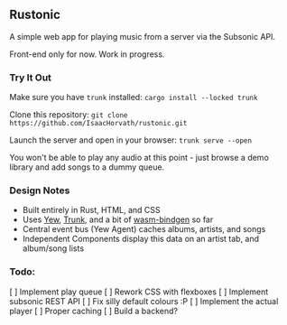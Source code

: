 ## Rustonic

A simple web app for playing music from a server via the Subsonic API.

Front-end only for now. Work in progress.

### Try It Out

Make sure you have `trunk` installed:
`cargo install --locked trunk`

Clone this repository:
`git clone https://github.com/IsaacHorvath/rustonic.git`

Launch the server and open in your browser:
`trunk serve --open`

You won't be able to play any audio at this point - just browse a demo library and add songs to a dummy queue.

### Design Notes

- Built entirely in Rust, HTML, and CSS
- Uses [Yew](https://yew.rs/), [Trunk](https://trunkrs.dev/), and a bit of [wasm-bindgen](https://rustwasm.github.io/docs/wasm-bindgen/) so far
- Central event bus (Yew Agent) caches albums, artists, and songs
- Independent Components display this data on an artist tab, and album/song lists

### Todo:

[ ] Implement play queue
[ ] Rework CSS with flexboxes
[ ] Implement subsonic REST API
[ ] Fix silly default colours :P
[ ] Implement the actual player
[ ] Proper caching
[ ] Build a backend?
